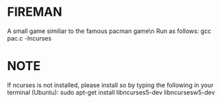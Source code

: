 # FIREMAN
A small game similiar to the famous pacman game\n
Run as follows:
gcc pac.c -lncurses
# NOTE
If ncurses is not installed, please install so by typing the following in your terminal (Ubuntu):
sudo apt-get install libncurses5-dev libncursesw5-dev
